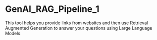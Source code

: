 # GenAI_RAG_Pipeline_1
This tool helps you provide links from websites and then use Retrieval Augmented Generation to answer your questions using Large Language Models
